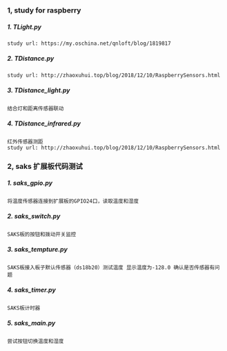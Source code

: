 ### 1, study for raspberry

##### 1. TLight.py
    study url: https://my.oschina.net/qnloft/blog/1819817

##### 2. TDistance.py
    study url: http://zhaoxuhui.top/blog/2018/12/10/RaspberrySensors.html

##### 3. TDistance_light.py
    结合灯和距离传感器联动

##### 4. TDistance_infrared.py
    红外传感器测距
    study url: http://zhaoxuhui.top/blog/2018/12/10/RaspberrySensors.html


### 2, saks 扩展板代码测试
##### 1.  saks_gpio.py 
    将温度传感器连接到扩展板的GPIO24口，读取温度和湿度

##### 2. saks_switch.py 
    SAKS板的按钮和拨动开关监控

##### 3.  saks_tempture.py 
    SAKS板接入板子默认传感器（ds18b20）测试温度 显示温度为-128.0 确认是否传感器有问题

##### 4.  saks_timer.py 
    SAKS板计时器

##### 5.  saks_main.py 
    尝试按钮切换温度和湿度


